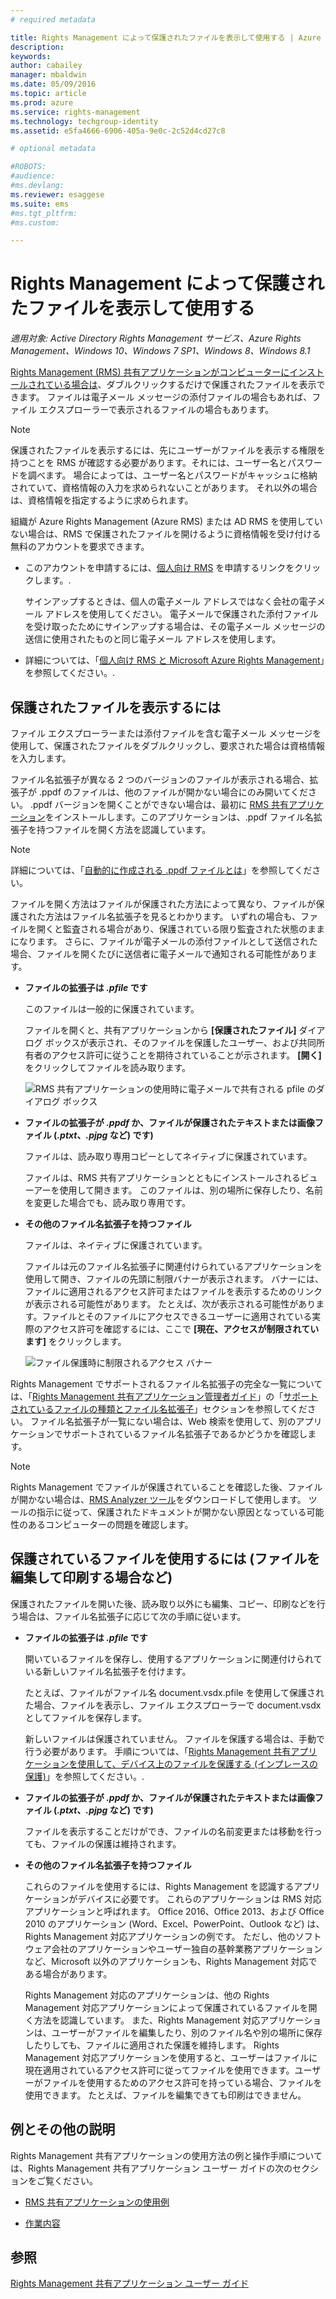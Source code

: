 ```yaml
---
# required metadata

title: Rights Management によって保護されたファイルを表示して使用する | Azure RMS
description:
keywords:
author: cabailey
manager: mbaldwin
ms.date: 05/09/2016
ms.topic: article
ms.prod: azure
ms.service: rights-management
ms.technology: techgroup-identity
ms.assetid: e5fa4666-6906-405a-9e0c-2c52d4cd27c8

# optional metadata

#ROBOTS:
#audience:
#ms.devlang:
ms.reviewer: esaggese
ms.suite: ems
#ms.tgt_pltfrm:
#ms.custom:

---
```


# Rights Management によって保護されたファイルを表示して使用する

*適用対象: Active Directory Rights Management サービス、Azure Rights Management、Windows 10、Windows 7 SP1、Windows 8、Windows 8.1*

[Rights Management (RMS) 共有アプリケーションがコンピューターにインストールされている場合は](install-sharing-app.md)、ダブルクリックするだけで保護されたファイルを表示できます。 ファイルは電子メール メッセージの添付ファイルの場合もあれば、ファイル エクスプローラーで表示されるファイルの場合もあります。

> [!NOTE]
> 保護されたファイルを表示するには、先にユーザーがファイルを表示する権限を持つことを RMS が確認する必要があります。それには、ユーザー名とパスワードを調べます。 場合によっては、ユーザー名とパスワードがキャッシュに格納されていて、資格情報の入力を求められないことがあります。 それ以外の場合は、資格情報を指定するように求められます。
>
> 組織が Azure Rights Management (Azure RMS) または AD RMS を使用していない場合は、RMS で保護されたファイルを開けるように資格情報を受け付ける無料のアカウントを要求できます。
>
> -   このアカウントを申請するには、[個人向け RMS](http://go.microsoft.com/fwlink/?LinkId=309469) を申請するリンクをクリックします。.
>
>     サインアップするときは、個人の電子メール アドレスではなく会社の電子メール アドレスを使用してください。 電子メールで保護された添付ファイルを受け取ったためにサインアップする場合は、その電子メール メッセージの送信に使用されたものと同じ電子メール アドレスを使用します。
> -   詳細については、「[個人向け RMS と Microsoft Azure Rights Management](../understand-explore/rms-for-individuals.md)」を参照してください。.

## 保護されたファイルを表示するには
ファイル エクスプローラーまたは添付ファイルを含む電子メール メッセージを使用して、保護されたファイルをダブルクリックし、要求された場合は資格情報を入力します。

ファイル名拡張子が異なる 2 つのバージョンのファイルが表示される場合、拡張子が .ppdf のファイルは、他のファイルが開かない場合にのみ開いてください。 .ppdf バージョンを開くことができない場合は、最初に [RMS 共有アプリケーション](install-sharing-app.md)をインストールします。このアプリケーションは、.ppdf ファイル名拡張子を持つファイルを開く方法を認識しています。

> [!NOTE]
> 詳細については、「[自動的に作成される .ppdf ファイルとは](sharing-app-dialog-box.md#what-s-the-ppdf-file-that-s-automatically-created-)」を参照してください。

ファイルを開く方法はファイルが保護された方法によって異なり、ファイルが保護された方法はファイル名拡張子を見るとわかります。 いずれの場合も、ファイルを開くと監査される場合があり、保護されている限り監査された状態のままになります。 さらに、ファイルが電子メールの添付ファイルとして送信された場合、ファイルを開くたびに送信者に電子メールで通知される可能性があります。

- **ファイルの拡張子は *.pfile* です**

    このファイルは一般的に保護されています。

    ファイルを開くと、共有アプリケーションから **[保護されたファイル]** ダイアログ ボックスが表示され、そのファイルを保護したユーザー、および共同所有者のアクセス許可に従うことを期待されていることが示されます。 **[開く]** をクリックしてファイルを読み取ります。

    ![RMS 共有アプリケーションの使用時に電子メールで共有される pfile のダイアログ ボックス](../media/ADRMS_MSRMSApp_PfilePermission.png)

- **ファイルの拡張子が *.ppdf* か、ファイルが保護されたテキストまたは画像ファイル (*.ptxt*、*.pjpg* など) です)**

    ファイルは、読み取り専用コピーとしてネイティブに保護されています。

    ファイルは、RMS 共有アプリケーションとともにインストールされるビューアーを使用して開きます。 このファイルは、別の場所に保存したり、名前を変更した場合でも、読み取り専用です。

- **その他のファイル名拡張子を持つファイル**

    ファイルは、ネイティブに保護されています。

    ファイルは元のファイル名拡張子に関連付けられているアプリケーションを使用して開き、ファイルの先頭に制限バナーが表示されます。 バナーには、ファイルに適用されるアクセス許可またはファイルを表示するためのリンクが表示される可能性があります。 たとえば、次が表示される可能性があります。ファイルとそのファイルにアクセスできるユーザーに適用されている実際のアクセス許可を確認するには、ここで **[現在、アクセスが制限されています]** をクリックします。

    ![ファイル保護時に制限されるアクセス バナー](../media/ADRMS_MSRMSApp_RestrictedAccess.png)



Rights Management でサポートされるファイル名拡張子の完全な一覧については、「[Rights Management 共有アプリケーション管理者ガイド](sharing-app-admin-guide.md)」の「[サポートされているファイルの種類とファイル名拡張子](sharing-app-admin-guide-technical.md#supported-file-types-and-file-name-extensions)」セクションを参照してください。 ファイル名拡張子が一覧にない場合は、Web 検索を使用して、別のアプリケーションでサポートされているファイル名拡張子であるかどうかを確認します。

> [!NOTE]
> Rights Management でファイルが保護されていることを確認した後、ファイルが開かない場合は、[RMS Analyzer ツール](https://www.microsoft.com/en-us/download/details.aspx?id=46437)をダウンロードして使用します。 ツールの指示に従って、保護されたドキュメントが開かない原因となっている可能性のあるコンピューターの問題を確認します。

## 保護されているファイルを使用するには (ファイルを編集して印刷する場合など)
保護されたファイルを開いた後、読み取り以外にも編集、コピー、印刷などを行う場合は、ファイル名拡張子に応じて次の手順に従います。

- **ファイルの拡張子は *.pfile* です**

    開いているファイルを保存し、使用するアプリケーションに関連付けられている新しいファイル名拡張子を付けます。

    たとえば、ファイルがファイル名 document.vsdx.pfile を使用して保護された場合、ファイルを表示し、ファイル エクスプローラーで document.vsdx としてファイルを保存します。

    新しいファイルは保護されていません。 ファイルを保護する場合は、手動で行う必要があります。 手順については、「[Rights Management 共有アプリケーションを使用して、デバイス上のファイルを保護する (インプレースの保護)](sharing-app-protect-in-place.md)」を参照してください。.

- **ファイルの拡張子が *.ppdf* か、ファイルが保護されたテキストまたは画像ファイル (*.ptxt*、*.pjpg* など) です)**

    ファイルを表示することだけができ、ファイルの名前変更または移動を行っても、ファイルの保護は維持されます。

- **その他のファイル名拡張子を持つファイル**

    これらのファイルを使用するには、Rights Management を認識するアプリケーションがデバイスに必要です。 これらのアプリケーションは RMS 対応アプリケーションと呼ばれます。 Office 2016、Office 2013、および Office 2010 のアプリケーション (Word、Excel、PowerPoint、Outlook など) は、Rights Management 対応アプリケーションの例です。 ただし、他のソフトウェア会社のアプリケーションやユーザー独自の基幹業務アプリケーションなど、Microsoft 以外のアプリケーションも、Rights Management 対応である場合があります。

    Rights Management 対応のアプリケーションは、他の Rights Management 対応アプリケーションによって保護されているファイルを開く方法を認識しています。 また、Rights Management 対応アプリケーションは、ユーザーがファイルを編集したり、別のファイル名や別の場所に保存したりしても、ファイルに適用された保護を維持します。 Rights Management 対応アプリケーションを使用すると、ユーザーはファイルに現在適用されているアクセス許可に従ってファイルを使用できます。ユーザーがファイルを使用するためのアクセス許可を持っている場合、ファイルを使用できます。 たとえば、ファイルを編集できても印刷はできません。


## 例とその他の説明
Rights Management 共有アプリケーションの使用方法の例と操作手順については、Rights Management 共有アプリケーション ユーザー ガイドの次のセクションをご覧ください。

-   [RMS 共有アプリケーションの使用例](sharing-app-user-guide.md#examples-for-using-the-rms-sharing-application)

-   [作業内容](sharing-app-user-guide.md#what-do-you-want-to-do-)

## 参照
[Rights Management 共有アプリケーション ユーザー ガイド](sharing-app-user-guide.md)


<!--HONumber=May16_HO2-->



